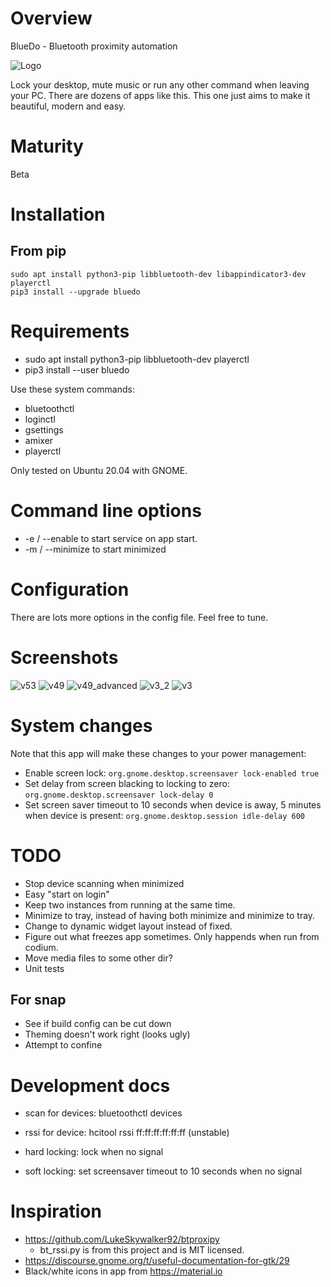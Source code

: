 # Overview

BlueDo - Bluetooth proximity automation

![Logo](https://raw.githubusercontent.com/ways/BlueDo/master/images/bluedo.png)

Lock your desktop, mute music or run any other command when leaving your PC. There are dozens of apps like this. This one just aims to make it beautiful, modern and easy.

# Maturity

Beta

# Installation

## From pip

    sudo apt install python3-pip libbluetooth-dev libappindicator3-dev playerctl
    pip3 install --upgrade bluedo

# Requirements

* sudo apt install python3-pip libbluetooth-dev playerctl
* pip3 install --user bluedo

Use these system commands:

* bluetoothctl
* loginctl
* gsettings
* amixer
* playerctl

Only tested on Ubuntu 20.04 with GNOME.

# Command line options

* -e / --enable to start service on app start.
* -m / --minimize to start minimized

# Configuration

There are lots more options in the config file. Feel free to tune.

# Screenshots

![v53](https://raw.githubusercontent.com/ways/BlueDo/master/images/v53.png)
![v49](https://raw.githubusercontent.com/ways/BlueDo/master/images/v49.png)
![v49_advanced](https://raw.githubusercontent.com/ways/BlueDo/master/images/v49_advanced.png)
![v3_2](https://raw.githubusercontent.com/ways/BlueDo/master/images/v3_2.png)
![v3](https://raw.githubusercontent.com/ways/BlueDo/master/images/v3.png)

# System changes

Note that this app will make these changes to your power management:

* Enable screen lock: ```org.gnome.desktop.screensaver lock-enabled true```
* Set delay from screen blacking to locking to zero: ```org.gnome.desktop.screensaver lock-delay 0```
* Set screen saver timeout to 10 seconds when device is away, 5 minutes when device is present: ```org.gnome.desktop.session idle-delay 600```

# TODO

* Stop device scanning when minimized
* Easy "start on login"
* Keep two instances from running at the same time.
* Minimize to tray, instead of having both minimize and minimize to tray.
* Change to dynamic widget layout instead of fixed.
* Figure out what freezes app sometimes. Only happends when run from codium.
* Move media files to some other dir?
* Unit tests

## For snap

* See if build config can be cut down
* Theming doesn't work right (looks ugly)
* Attempt to confine

# Development docs

* scan for devices: bluetoothctl devices
* rssi for device: hcitool rssi ff:ff:ff:ff:ff:ff (unstable)

* hard locking: lock when no signal
* soft locking: set screensaver timeout to 10 seconds when no signal

# Inspiration

* https://github.com/LukeSkywalker92/btproxipy
  * bt_rssi.py is from this project and is MIT licensed.
* https://discourse.gnome.org/t/useful-documentation-for-gtk/29
* Black/white icons in app from https://material.io